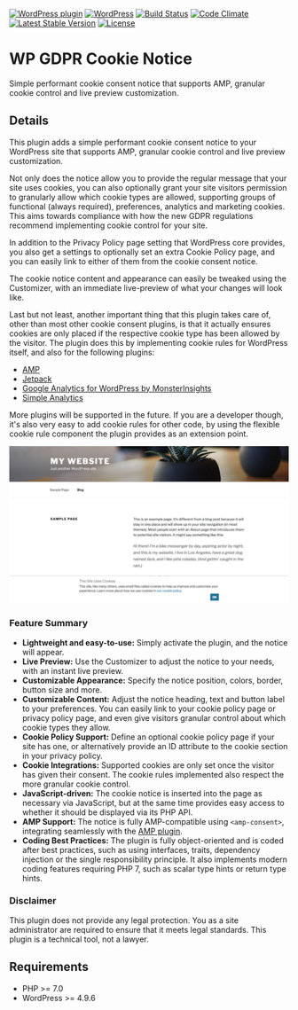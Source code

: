 [![WordPress plugin](https://img.shields.io/wordpress/plugin/v/wp-gdpr-cookie-notice.svg?maxAge=2592000)](https://wordpress.org/plugins/wp-gdpr-cookie-notice/)
[![WordPress](https://img.shields.io/wordpress/v/wp-gdpr-cookie-notice.svg?maxAge=2592000)](https://wordpress.org/plugins/wp-gdpr-cookie-notice/)
[![Build Status](https://api.travis-ci.org/felixarntz/wp-gdpr-cookie-notice.png?branch=master)](https://travis-ci.org/felixarntz/wp-gdpr-cookie-notice)
[![Code Climate](https://codeclimate.com/github/felixarntz/wp-gdpr-cookie-notice/badges/gpa.svg)](https://codeclimate.com/github/felixarntz/wp-gdpr-cookie-notice)
[![Latest Stable Version](https://poser.pugx.org/felixarntz/wp-gdpr-cookie-notice/version)](https://packagist.org/packages/felixarntz/wp-gdpr-cookie-notice)
[![License](https://poser.pugx.org/felixarntz/wp-gdpr-cookie-notice/license)](https://packagist.org/packages/felixarntz/wp-gdpr-cookie-notice)

# WP GDPR Cookie Notice

Simple performant cookie consent notice that supports AMP, granular cookie control and live preview customization.

## Details

This plugin adds a simple performant cookie consent notice to your WordPress site that supports AMP, granular cookie control and live preview customization.

Not only does the notice allow you to provide the regular message that your site uses cookies, you can also optionally grant your site visitors permission to granularly allow which cookie types are allowed, supporting groups of functional (always required), preferences, analytics and marketing cookies. This aims towards compliance with how the new GDPR regulations recommend implementing cookie control for your site.

In addition to the Privacy Policy page setting that WordPress core provides, you also get a settings to optionally set an extra Cookie Policy page, and you can easily link to either of them from the cookie consent notice.

The cookie notice content and appearance can easily be tweaked using the Customizer, with an immediate live-preview of what your changes will look like.

Last but not least, another important thing that this plugin takes care of, other than most other cookie consent plugins, is that it actually ensures cookies are only placed if the respective cookie type has been allowed by the visitor. The plugin does this by implementing cookie rules for WordPress itself, and also for the following plugins:

* [AMP](https://wordpress.org/plugins/amp/)
* [Jetpack](https://wordpress.org/plugins/jetpack/)
* [Google Analytics for WordPress by MonsterInsights](https://wordpress.org/plugins/google-analytics-for-wordpress/)
* [Simple Analytics](https://wordpress.org/plugins/simple-analytics/)

More plugins will be supported in the future. If you are a developer though, it's also very easy to add cookie rules for other code, by using the flexible cookie rule component the plugin provides as an extension point.

![The cookie notice with its default content and appearance](assets-wp-repo/screenshot-1.jpg)

### Feature Summary

* **Lightweight and easy-to-use:** Simply activate the plugin, and the notice will appear.
* **Live Preview:** Use the Customizer to adjust the notice to your needs, with an instant live preview.
* **Customizable Appearance:** Specify the notice position, colors, border, button size and more.
* **Customizable Content:** Adjust the notice heading, text and button label to your preferences. You can easily link to your cookie policy page or privacy policy page, and even give visitors granular control about which cookie types they allow.
* **Cookie Policy Support:** Define an optional cookie policy page if your site has one, or alternatively provide an ID attribute to the cookie section in your privacy policy.
* **Cookie Integrations:** Supported cookies are only set once the visitor has given their consent. The cookie rules implemented also respect the more granular cookie control.
* **JavaScript-driven:** The cookie notice is inserted into the page as necessary via JavaScript, but at the same time provides easy access to whether it should be displayed via its PHP API.
* **AMP Support:** The notice is fully AMP-compatible using `<amp-consent>`, integrating seamlessly with the [AMP plugin](https://wordpress.org/plugins/amp/).
* **Coding Best Practices:** The plugin is fully object-oriented and is coded after best practices, such as using interfaces, traits, dependency injection or the single responsibility principle. It also implements modern coding features requiring PHP 7, such as scalar type hints or return type hints.

### Disclaimer

This plugin does not provide any legal protection. You as a site administrator are required to ensure that it meets legal standards. This plugin is a technical tool, not a lawyer.

## Requirements

* PHP >= 7.0
* WordPress >= 4.9.6

